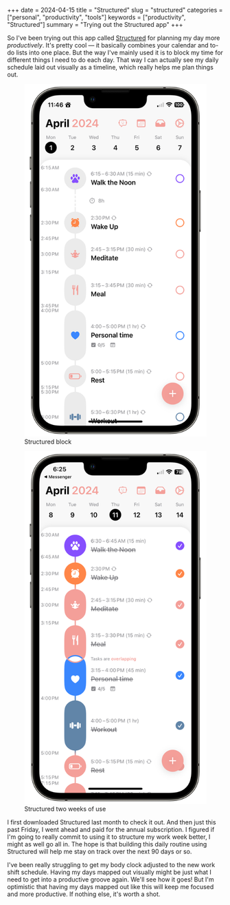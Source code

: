 +++
date = 2024-04-15
title = "Structured"
slug = "structured"
categories = ["personal", "productivity", "tools"]
keywords = ["productivity", "Structured"]
summary = "Trying out the Structured app"
+++

So I've been trying out this app called [Structured](https://apps.apple.com/us/app/structured-daily-planner/id1499198946) for planning my day more *productively*. It's pretty cool — it basically combines your calendar and to-do lists into one place. But the way I've mainly used it is to block my time for different things I need to do each day. That way I can actually see my daily schedule laid out visually as a timeline, which really helps me plan things out.
<br>
<div class="container">
  <div class="twocol">
    <figure class="sbs">
<img src="structured1.png" alt="Structured block" data-action="zoom">
<figcaption>Structured block<br>
</figcaption>
</figure>
  <figure class="sbs">
<img src="structured2.png" alt="Structured two weeks of use" data-action="zoom">
<figcaption>Structured two weeks of use<br>
</figcaption>
</div>
</div>

I first downloaded Structured last month to check it out. And then just this past Friday, I went ahead and paid for the annual subscription. I figured if I'm going to really commit to using it to structure my work week better, I might as well go all in. The hope is that building this daily routine using Structured will help me stay on track over the next 90 days or so.

I've been really struggling to get my body clock adjusted to the new work shift schedule. Having my days mapped out visually might be just what I need to get into a productive groove again. We'll see how it goes! But I'm optimistic that having my days mapped out like this will keep me focused and more productive. If nothing else, it's worth a shot.
